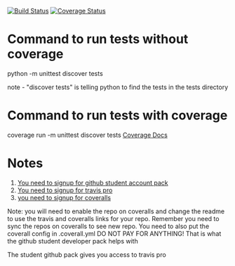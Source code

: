 [![Build Status](https://travis-ci.com/JohnnyPillacela/CalculatorUnitTesting.svg?branch=master)](https://travis-ci.com/JohnnyPillacela/CalculatorUnitTesting)
[![Coverage Status](https://coveralls.io/repos/github/JohnnyPillacela/CalculatorUnitTesting/badge.svg?branch=master)](https://coveralls.io/github/JohnnyPillacela/CalculatorUnitTesting?branch=master)
# Command to run tests without coverage

python -m unittest discover tests

note - "discover tests" is telling python to find the tests in the tests directory

# Command to run tests with coverage
coverage run -m unittest discover tests
[Coverage Docs](https://coverage.readthedocs.io/en/latest/)

# Notes

1.  [You need to signup for github student account pack](https://education.github.com/pack)
2.  [You need to signup for travis pro](https://travis-ci.com/)
3.  [you need to signup for coveralls](https://coveralls.io/)

Note: you will need to enable the repo on coveralls and change the readme to use the travis and coveralls links for your repo.  Remember you need to sync the repos on coveralls to see new repo.  You need to also put the coverall config in .coverall.yml
DO NOT PAY FOR ANYTHING!  That is what the github student developer pack helps with 

The student github pack gives you access to travis pro 